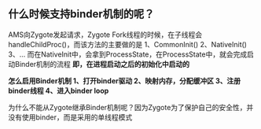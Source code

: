 ## 什么时候支持binder机制的呢？

AMS向Zygote发起请求，Zygote Fork线程的时候，在子线程会handleChildProc()，而该方法的主要做的是
1、CommonInit()
2、NativeInit()
3、...
而在NativeInit中，会拿到ProcessState，在ProcessState中，就会完成启动Binder机制的流程
**即，在进程启动之后的初始化中启动的**

**怎么启用Binder机制
1、打开binder驱动
2、映射内存，分配缓冲区
3、注册binder线程
4、进入binder loop**

为什么不能从Zygote继承Binder机制呢？因为Zygote为了保护自己的安全性，并没有使用binder，而是采用的单线程模式
